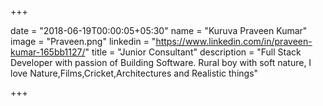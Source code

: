 +++

date = "2018-06-19T00:00:05+05:30"
name = "Kuruva Praveen Kumar"
image = "Praveen.png"
linkedin = "https://www.linkedin.com/in/praveen-kumar-165bb1127/"
title = "Junior Consultant"
description = "Full Stack Developer with passion of Building Software. Rural boy with soft nature, I love Nature,Films,Cricket,Architectures and Realistic things"

+++
